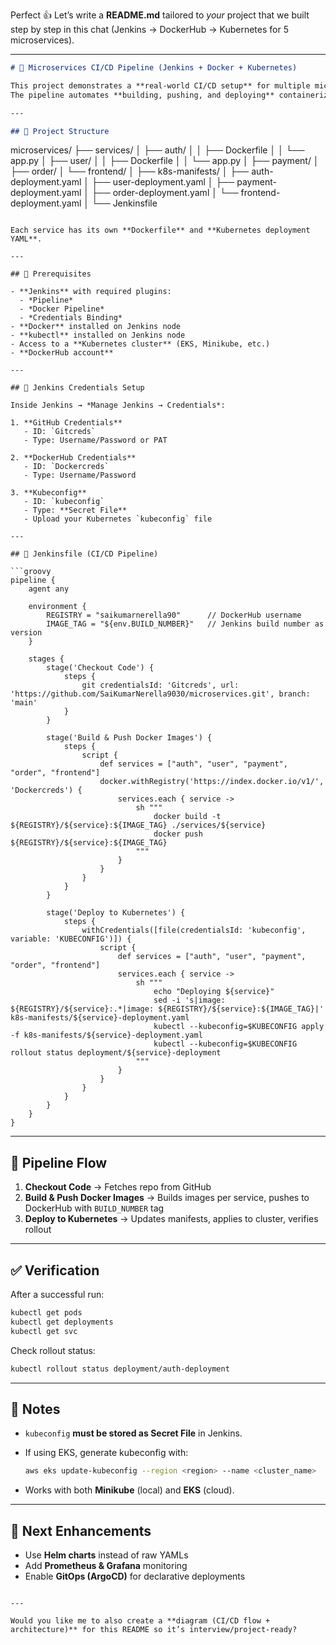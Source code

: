 Perfect 👍 Let’s write a **README.md** tailored to *your* project that we built step by step in this chat (Jenkins → DockerHub → Kubernetes for 5 microservices).

---

```markdown
# 🚀 Microservices CI/CD Pipeline (Jenkins + Docker + Kubernetes)

This project demonstrates a **real-world CI/CD setup** for multiple microservices using **Jenkins**, **DockerHub**, and **Kubernetes**.  
The pipeline automates **building, pushing, and deploying** containerized services to a Kubernetes cluster.

---

## 📂 Project Structure

```

microservices/
├── services/
│   ├── auth/
│   │   ├── Dockerfile
│   │   └── app.py
│   ├── user/
│   │   ├── Dockerfile
│   │   └── app.py
│   ├── payment/
│   ├── order/
│   └── frontend/
│
├── k8s-manifests/
│   ├── auth-deployment.yaml
│   ├── user-deployment.yaml
│   ├── payment-deployment.yaml
│   ├── order-deployment.yaml
│   └── frontend-deployment.yaml
│
└── Jenkinsfile

````

Each service has its own **Dockerfile** and **Kubernetes deployment YAML**.

---

## 🔧 Prerequisites

- **Jenkins** with required plugins:
  - *Pipeline*
  - *Docker Pipeline*
  - *Credentials Binding*
- **Docker** installed on Jenkins node
- **kubectl** installed on Jenkins node
- Access to a **Kubernetes cluster** (EKS, Minikube, etc.)
- **DockerHub account**

---

## 🔑 Jenkins Credentials Setup

Inside Jenkins → *Manage Jenkins → Credentials*:

1. **GitHub Credentials**  
   - ID: `Gitcreds`  
   - Type: Username/Password or PAT  

2. **DockerHub Credentials**  
   - ID: `Dockercreds`  
   - Type: Username/Password  

3. **Kubeconfig**  
   - ID: `kubeconfig`  
   - Type: **Secret File**  
   - Upload your Kubernetes `kubeconfig` file  

---

## 📝 Jenkinsfile (CI/CD Pipeline)

```groovy
pipeline {
    agent any

    environment {
        REGISTRY = "saikumarnerella90"      // DockerHub username
        IMAGE_TAG = "${env.BUILD_NUMBER}"   // Jenkins build number as version
    }

    stages {
        stage('Checkout Code') {
            steps {
                git credentialsId: 'Gitcreds', url: 'https://github.com/SaiKumarNerella9030/microservices.git', branch: 'main'
            }
        }

        stage('Build & Push Docker Images') {
            steps {
                script {
                    def services = ["auth", "user", "payment", "order", "frontend"]
                    docker.withRegistry('https://index.docker.io/v1/', 'Dockercreds') {
                        services.each { service ->
                            sh """
                                docker build -t ${REGISTRY}/${service}:${IMAGE_TAG} ./services/${service}
                                docker push ${REGISTRY}/${service}:${IMAGE_TAG}
                            """
                        }
                    }
                }
            }
        }

        stage('Deploy to Kubernetes') {
            steps {
                withCredentials([file(credentialsId: 'kubeconfig', variable: 'KUBECONFIG')]) {
                    script {
                        def services = ["auth", "user", "payment", "order", "frontend"]
                        services.each { service ->
                            sh """
                                echo "Deploying ${service}"
                                sed -i 's|image: ${REGISTRY}/${service}:.*|image: ${REGISTRY}/${service}:${IMAGE_TAG}|' k8s-manifests/${service}-deployment.yaml
                                kubectl --kubeconfig=$KUBECONFIG apply -f k8s-manifests/${service}-deployment.yaml
                                kubectl --kubeconfig=$KUBECONFIG rollout status deployment/${service}-deployment
                            """
                        }
                    }
                }
            }
        }
    }
}
````

---

## 🔄 Pipeline Flow

1. **Checkout Code** → Fetches repo from GitHub
2. **Build & Push Docker Images** → Builds images per service, pushes to DockerHub with `BUILD_NUMBER` tag
3. **Deploy to Kubernetes** → Updates manifests, applies to cluster, verifies rollout

---

## ✅ Verification

After a successful run:

```bash
kubectl get pods
kubectl get deployments
kubectl get svc
```

Check rollout status:

```bash
kubectl rollout status deployment/auth-deployment
```

---

## 📌 Notes

* `kubeconfig` **must be stored as Secret File** in Jenkins.
* If using EKS, generate kubeconfig with:

  ```bash
  aws eks update-kubeconfig --region <region> --name <cluster_name>
  ```
* Works with both **Minikube** (local) and **EKS** (cloud).

---

## 🔮 Next Enhancements

* Use **Helm charts** instead of raw YAMLs
* Add **Prometheus & Grafana** monitoring
* Enable **GitOps (ArgoCD)** for declarative deployments

```

---

Would you like me to also create a **diagram (CI/CD flow + architecture)** for this README so it’s interview/project-ready?
```
